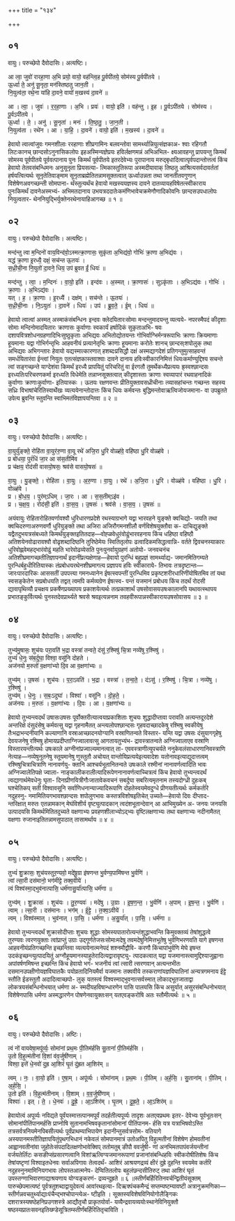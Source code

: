 +++
title = "१३४"

+++


## ०१
वायुः। परुच्छेपो दैवोदासिः। अत्यष्टिः।

आ त्वा॒ जुवो॑ रारहा॒णा अ॒भि प्रयो॒ वायो॒ वह॑न्त्वि॒ह पू॒र्वपी॑तये॒ सोम॑स्य पू॒र्वपी॑तये ।  
ऊ॒र्ध्वा ते॒ अनु॑ सू॒नृता॒ मन॑स्तिष्ठतु जान॒ती ।  
नि॒युत्व॑ता॒ रथे॒ना या॑हि दा॒वने॒ वायो॑ म॒खस्य॑ दा॒वने॑ ॥

आ । त्वा॒ । जुवः॑ । र॒र॒हा॒णाः । अ॒भि । प्रयः॑ । वायो॒ इति॑ । वह॑न्तु । इ॒ह । पू॒र्वऽपी॑तये । सोम॑स्य । पू॒र्वऽपी॑तये ।  
ऊ॒र्ध्वा । ते॒ । अनु॑ । सू॒नृता॑ । मनः॑ । ति॒ष्ठ॒तु॒ । जा॒न॒ती ।  
नि॒युत्व॑ता । रथे॑न । आ । या॒हि॒ । दा॒वने॑ । वायो॒ इति॑ । म॒खस्य॑ । दा॒वने॑ ॥

हेवायो त्वात्वांजुवः गमनशीलाः ररहाणाः शीघ्रगामिनः बलवन्तोवा सामर्थ्यान्नियुत्संज्ञकाअ- श्वाः रहिगतौ लिटःकानच् छान्दसोऽनुनासिकलोपः इहअस्मिन्यज्ञेप्रयः हविर्लक्षणमन्नं अभिअभिल- क्ष्यआवहन्तु प्रापयन्तु किमर्थं सोमस्य पूर्वपीतये पूर्ववत्पानाय पुनः किमर्थं पूर्वपीतये इतरदेवेभ्यः पुरापानाय मरुद्बृधादित्वात्पृर्वपदान्तोत्तत्वं किंच हेवायो तेतवसंबन्धिमनः अनुसूनृता प्रियसत्या- त्मिकास्तुतिरूपा अस्मदीयावाक् तिष्ठतु आश्रित्यसर्वदावर्ततां हर्षयत्वित्यर्थः सूनृतेतिवाङ्माम सूनृताब्रह्मेतितन्नामसूक्तत्वात् ऊर्ध्वाउन्नता तथा जानतीतवगुणान् विशेषेणअवगच्छन्ती सोमपाना- र्थंस्तुत्यर्थंच हेवायो मखस्ययज्ञस्य दावने दातव्यायहविषेतत्स्वीकाराय पुनःकिमर्थं दावनेअस्मभ्यं- अभिमतदानाय उभयत्रददातेःकमंणिभावेचक्रमेणौणादिकोवनिः छान्दसउपधालोपः नियुत्वतार- थेननियुद्भिर्युक्तेनरथेनायाहिआगच्छ ॥ १ ॥

## ०२
वायुः। परुच्छेपो दैवोदासिः। अत्यष्टिः।

मन्द॑न्तु त्वा म॒न्दिनो॑ वाय॒विन्द॑वो॒ऽस्मत्क्रा॒णासः॒ सुकृ॑ता अ॒भिद्य॑वो॒ गोभिः॑ क्रा॒णा अ॒भिद्य॑वः ।  
यद्ध॑ क्रा॒णा इ॒रध्यै॒ दक्षं॒ सच॑न्त ऊ॒तयः॑ ।  
स॒ध्री॒ची॒ना नि॒युतो॑ दा॒वने॒ धिय॒ उप॑ ब्रुवत ईं॒ धियः॑ ॥

मन्द॑न्तु । त्वा॒ । म॒न्दिनः॑ । वा॒यो॒॒ इति॑ । इन्द॑वः । अ॒स्मत् । क्रा॒णासः॑ । सुऽकृ॑ताः । अ॒भिऽद्य॑वः । गोभिः॑ । क्रा॒णाः । अ॒भिऽद्य॑वः ।  
यत् । ह॒ । क्रा॒णाः । इ॒रध्यै॑ । दक्ष॑म् । सच॑न्ते । ऊ॒तयः॑ ।  
स॒ध्री॒ची॒नाः । नि॒ऽयुतः॑ । दा॒वने॑ । धियः॑ । उप॑ । ब्रु॒व॒ते॒ । ई॒म् । धियः॑ ॥

हेवायो त्वात्वां अस्मत् अस्माकंसंबन्धिनः इन्दवः क्लेदयितारःसोमाः मन्दन्तुमादयन्तु व्यत्यये- नपरस्मैपदं कीदृशाः सोमाः मन्दिनोमादयितारः क्राणासः कुर्वाणाः स्वकार्यं हर्षादिकं सुकृताअभि- षवः दशापवित्रशोधनग्रहणादिभिःसुष्ठुकृताः अभिद्यवः अभितोद्योतयन्तः गोभिर्वाग्भिर्मन्त्ररूपाभिः क्राणाः क्रियमाणाः हूयमानाः यद्वा गोभिर्गन्तृभिः आहवनीयं प्रत्यानेतृभिः क्राणाः हूयमानाः करोतेः शानच् छान्दस्ःशपोलुक् तथा अभिद्यवः अभिगन्तारः हेवायो यद्यस्मात्कारणात् हशब्दःप्रसिद्धौ दक्षं अस्मद्यागदेशं प्रतिगन्तुमुत्साहवन्तं समर्धयितारंवा ईन्त्वां नियुतः एतत्संज्ञकास्तवाश्वाः दावने दानाय हविःस्वीकारनिमित्तं धियःकर्माण्युद्दिश्य सचन्ते त्वां सङ्गच्छन्ते याग्देशंवा किमर्थं इरध्यै प्रापयितुं परिचरितुं वा ईरगतौ तुमर्थेकध्यैप्रत्ययः ह्र्स्वश्छान्दसः इरध्यतिःपरिचरणकर्मा इरध्यति विधेमेति तन्नाप्नसूक्तत्वात् कीदृशास्ताः क्राणाः स्वव्यापारं रथवाहनादिकं कुर्वाणाः क्राणाःकुर्वाणा- इतियास्कः । ऊतयः रक्षणवन्तः प्रीतियुक्तावसध्रीचीनाः त्व्यासहांचन्तः गच्छन्तः सहस्य सध्रिः विभाषांचेरितिस्वार्थेखः व्यत्ययेनान्तोदात्तः किंच धियः कर्मवन्तः बुद्धिमन्तोवाऋत्विजोयजमाना- वा उपब्रुतते उपेत्य ब्रुवन्ति स्तुवन्ति स्वाभिमतंविज्ञापयन्तिवा ॥ २ ॥

## ०३
वायुः। परुच्छेपो दैवोदासिः। अत्यष्टिः।

वा॒युर्यु॑ङ्क्ते॒ रोहि॑ता वा॒युर॑रु॒णा वा॒यू रथे॑ अजि॒रा धु॒रि वोळ्ह॑वे॒ वहि॑ष्ठा धु॒रि वोळ्ह॑वे ।  
प्र बो॑धया॒ पुरं॑धिं जा॒र आ स॑स॒तीमि॑व ।  
प्र च॑क्षय॒ रोद॑सी वासयो॒षसः॒ श्रव॑से वासयो॒षसः॑ ॥

वा॒युः । यु॒ङ्क्ते॒ । रोहि॑ता । वा॒युः । अ॒रु॒णा । वा॒युः । रथे॑ । अ॒जि॒रा । धु॒रि । वोळ्ह॑वे । वहि॑ष्ठा । धु॒रि । वोळ्ह॑वे ।  
प्र । बो॒ध॒य॒ । पुर॑म्ऽधिम् । जा॒रः । आ । स॒स॒तीम्ऽइ॑व ।  
प्र । च॒क्ष॒य॒ । रोद॑सी॒ इति॑ । वा॒स॒य॒ । उ॒षसः॑ । श्रव॑से । वा॒स॒य॒ । उ॒षसः॑ ॥

अयंवायुः रोहितारोहितवर्णावश्वौ धुरिधारणप्रदेशे रथस्याग्रभागे यद्वा भारवहने युङ्क्ते क्वचिद्यो- जयति तथा क्वचिदरुणाअरुणवर्णौ धुरियुङ्क्ते तथा अजिरा अजिरौगमनशीलौ वर्णविशेषयुक्तौवा क- दाचिद्युङ्क्ते यद्वैतदुभयत्रसंबध्यते किमर्थंयुङ्क्तइतितदाह—वोह्ळवेधुरंवोढुंभारवहनाय किंच धहिष्ठा वहिष्ठौ अतिशयेनवोढारावश्वौ वोढृशब्दादिष्ठनि तुरिष्ठेमेयः स्वितितृलोपः ढत्वादिकमसिद्धत्वान्नि- वर्तते द्विवचनस्याकारः धुरिवोह्णवेमहद्भारंवोढुं महति भारेवोढव्येसति पुनःपुनर्वायुग्रहणं अतोयो- जनवचनंच अतिशीघ्रमागच्छतीतिज्ञापनार्थं इदानींप्रत्यक्षेणाह—हेवायो पुरन्धिं बहुप्रज्ञं सामर्थ्याद्य- जमानमितिगम्यते पुरन्धिर्बहुधीरितियास्कः तंप्रबोधयरथेनशीघ्रमागत्य प्रज्ञापय हविः स्वीकाराये- तिभावः तत्रदृष्टान्तः—जारःपारदारिकः आससतीं उपपत्त्या गमनध्यानेन ईषत्स्वपन्तीं पुरन्धिमिव प्रकृष्टशरीरधारिणींयोषितमिव तां यथा स्वसङ्केतेन सप्रबोधयति तद्वत् त्वमपि कर्मव्यग्रेण ईषत्स्व- पन्तं यजमानं प्रबोधय किंच तदर्थं रोदसी द्यावापृथिव्यौ प्रचक्षय प्रकर्षेणप्रख्यापय प्रकाशयेत्यर्थः तत्प्रकाशार्थं उषसोवासयउषःकालानपि यथावत्स्थापय प्रभातङ्कुर्वित्यर्थः पुनस्तदेवप्रार्थ्यते श्रवसे श्रवइत्यन्ननाम तवहवीरूपान्नस्वीकारायउषसोवासय ॥ ३ ॥

## ०४
वायुः। परुच्छेपो दैवोदासिः। अत्यष्टिः।

तुभ्य॑मु॒षासः॒ शुच॑यः परा॒वति॑ भ॒द्रा वस्त्रा॑ तन्वते॒ दंसु॑ र॒श्मिषु॑ चि॒त्रा नव्ये॑षु र॒श्मिषु॑ ।  
तुभ्यं॑ धे॒नुः स॑ब॒र्दुघा॒ विश्वा॒ वसू॑नि दोहते ।  
अज॑नयो म॒रुतो॑ व॒क्षणा॑भ्यो दि॒व आ व॒क्षणा॑भ्यः ॥

तुभ्य॑म् । उ॒षसः॑ । शुच॑यः । प॒रा॒ऽवति॑ । भ॒द्रा । वस्त्रा॑ । त॒न्व॒ते॒ । दंऽसु॑ । र॒श्मिषु॑ । चि॒त्रा । नव्ये॑षु । र॒श्मिषु॑ ।  
तुभ्य॑म् । धे॒नुः । स॒बः॒ऽदुघा॑ । विश्वा॑ । वसू॑नि । दो॒ह॒ते॒ ।  
अज॑नयः । म॒रुतः॑ । व॒क्षणा॑भ्यः । दि॒वः । आ । व॒क्षणा॑भ्यः ॥

हेवायो तुभ्यन्त्वदर्थं उषासःउषसः पूर्वोक्तरीत्यात्वयाप्रकाशिताः शुचयः शुद्धादीप्तावा परावति अत्यन्तदूरदेशे अन्तरिक्षे दंसुदंसेषु कर्मवत्सु यद्वा गृहनामैतत् अन्त्यलोपश्छान्दसः गृहवदाच्छादकेषु रश्मिषु स्वकीयेषु तैःभद्राभन्दनीयानि कल्याणानि वस्राआच्छादनयोग्यानि वस्राणितन्वते विस्तार- यन्ति यद्वा उषसः दंसुयागगृहेषु देवयजनेषु रश्मिषु होमायप्रदीप्ताग्निज्वालावत्सु आगतायतुभ्यंभ- द्रावस्त्रातन्वते अग्निज्वालाएव वस्राणि विस्तारयन्तीत्यर्थः उषःकाले अग्नीनांप्रज्वाल्यमानत्वात् ता- एववस्त्राणीत्युपचर्यते ननुकेवलंसाधारणानिवस्त्राणि नेत्याह—नव्येषुनूतनेषु स्तूयमानेषु णुस्तुतौ अचोयत् वान्तोयिप्रत्ययेइत्यवादेशः यतोनावइत्याद्युदात्तत्वम् रश्मिषुचित्राचित्राणि नानावर्णयु- क्तानि आश्चर्यभूतानितन्वते उषःकाले रश्मीनां नानावर्णत्वादिति भावः अग्निज्वालेतिपक्षे ज्वाला- नाङ्कालीकरालीत्यादिरूपेणनानावर्णत्वाच्चित्रत्वं किंच हेवायो तुभ्यन्त्वदर्थं त्वद्यागार्थमेवधेनुः घृता- दिनाप्रीणयित्रीगौःजातावेकवचनं सबर्दुघा सबरित्यमृतनाम तस्यदोग्ध्री दुहःकब् घश्चेतिकप् सती विश्वावसूनि सर्वाणिधनान्याज्यादिरूपाणि दोहतेस्वयमेवदुग्धे प्रीणयतीत्यर्थः कर्मकर्तरि नदुहस्नु- नमामितियगभावश्छान्दसः शपोलुगभावः कस्तत्रविशोषइतिचेत् उच्यते—हेवायो दिवः दीप्ताद- न्तरिक्षात् मरुतः एतन्नामकान् मेघंविशीर्य वृष्ट्युत्पादकान् त्वदंशभूतान्देवान् आ आभिमुख्येन अ- जनयः जनयसि उत्पादयसि किमर्थमितितदुच्यते वक्षणाभ्यः प्रवहणशीलाभ्योऽद्भ्यः वृष्टिलक्षणाभ्यः तथा वक्षणाभ्यः नदीनामैतत् वक्षणाः रुजानाइतितन्नामसुपाठात् तासामर्थाय ॥ ४ ॥

## ०५
वायुः। परुच्छेपो दैवोदासिः। अत्यष्टिः।

तुभ्यं॑ शु॒क्रासः॒ शुच॑यस्तुर॒ण्यवो॒ मदे॑षू॒ग्रा इ॑षणन्त भु॒र्वण्य॒पामि॑षन्त भु॒र्वणि॑ ।  
त्वां त्सा॒री दस॑मानो॒ भग॑मीट्टे तक्व॒वीये॑ ।  
त्वं विश्व॑स्मा॒द्भुव॑नात्पासि॒ धर्म॑णासु॒र्या॑त्पासि॒ धर्म॑णा ॥

तुभ्य॑म् । शु॒क्रासः॑ । शुच॑यः । तु॒र॒ण्यवः॑ । मदे॑षु । उ॒ग्राः । इ॒ष॒ण॒न्त॒ । भु॒र्वणि॑ । अ॒पाम् । इ॒ष॒न्त॒ । भु॒र्वणि॑ ।  
त्वाम् । त्सा॒री । दस॑मानः । भग॑म् । ई॒ट्टे॒ । त॒क्व॒ऽवीये॑ ।  
त्वम् । विश्व॑स्मात् । भुव॑नात् । पा॒सि॒ । धर्म॑णा । अ॒सु॒र्या॑त् । पा॒सि॒ । धर्म॑णा ॥

हेवायो तुभ्यन्त्वदर्थं शुक्रासोदीप्ताः शुचयः शुद्धाः सोमस्यपातारोत्यन्तंशुद्धाभवन्ति किमुवक्तव्यं तेषांशुद्धत्वे तुरण्यवः त्वरणयुक्ताः त्वांप्राप्तुं उग्राः उद्गूर्णतेजसःसोमाःमदेषु तवमदेषुनिमित्तभूतेषु भुर्वणिभरणवति यागे इषणन्त आहवनीयंप्रतिगच्छन्ति इच्छन्तिवा व्यत्ययेनात्मनेपदं शश्नमौद्वौवि- करणौ किंचापांभुर्वणि मेघे इषन्त उदकंइच्छन्त्युत्पादयितुं अग्नौहूयमानस्याहुतेरादित्यद्वारावृष्ट्यु- त्पादकत्वात् यद्वा यजमानास्त्वामुद्दिश्याजुह्वानाः अपांवर्षणमिषन्त इच्छन्ति किंच हेवायो भगं- भजनीयं त्वां त्सारी त्सरणवान् अत्यन्तभीतः दसमानउपक्षीणोयज्ञविघातकैः पयोव्रतादिनियमैर्वा यजमानः तक्ववीये तस्कराणांयज्ञविघातिनां अन्यत्रगमनाय ईट्टे स्तौति ईडस्तुतौ अदादित्वाच्छपो- लुक् यतस्त्वं विश्वस्माद्भुवनात्सर्वस्मात् लोकाद्भूतजाताद्वा लोकत्रयसंबन्धिनोभयात् धर्मणा अ- स्मदीयहविषान्धारणेन पासि पालयसि किंच असुर्यात् असुरसंबन्धिनोभयात् विशेषेणपासि धर्मणा अस्मद्धारणेन पोषणेनवायुक्तःसन् यतएवङ्करोषि अतः स्तौमीत्यर्थः ॥ ५ ॥

## ०६
वायुः। परुच्छेपो दैवोदासिः। अष्टिः।

त्वं नो॑ वायवेषा॒मपू॑र्व्यः॒ सोमा॑नां प्रथ॒मः पी॒तिम॑र्हसि सु॒तानां॑ पी॒तिम॑र्हसि ।  
उ॒तो वि॒हुत्म॑तीनां वि॒शां व॑व॒र्जुषी॑णाम् ।  
विश्वा॒ इत्ते॑ धे॒नवो॑ दुह्र आ॒शिरं॑ घृ॒तं दु॑ह्रत आ॒शिर॑म् ॥

त्वम् । नः॒ । वा॒यो॒ इति॑ । ए॒षा॒म् । अपू॑र्व्यः । सोमा॑नाम् । प्र॒थ॒मः । पी॒तिम् । अ॒र्ह॒सि॒ । सु॒ताना॑म् । पी॒तिम् । अ॒र्ह॒सि॒ ।  
उ॒तो इति॑ । वि॒हुत्म॑तीनाम् । वि॒शाम् । व॒व॒र्जुषी॑णाम् ।  
विश्वाः॑ । इत् । ते॒ । धे॒नवः॑ । दु॒ह्रे॒ । आ॒ऽशिर॑म् । घृ॒तम् । दु॒ह्र॒ते॒ । आ॒ऽशिर॑म् ॥

हेवायोत्वं अपूर्व्यः नविद्यते पूर्वंयस्मात्तत्पानमपूर्वं तदर्हतीत्यपूर्व्यः तादृशः अतएवप्रथमः इतर- देवेभ्यः पूर्वभूतःसन् सोमानांपीतिंपानमर्हसि प्राप्नोषि सुतानामभिषवकृतानांसोमानां पीतिंपानम- र्हसि यत्र यत्राभिषवोऽस्ति तत्रसर्वत्रनियमेनपिबसीत्यर्थः पूर्वंप्राथम्याभिपायेण इदानीन्तुसर्वत्रसोम- वतियागे अस्यपानमस्तीतिज्ञापयितुंपृथगभिधानं नकेवलं सोमपानमात्रं उतोअपितु विहुत्मतीनां विशेषेण होमवतीनां आह्वानवतीनांवा जुहोतेःसंपदादिलक्षणोभावेक्विप् ततोमतुब् ङीपौ ववर्जुषी- णां अनभिमतपापंवर्जयन्तीनां वर्जयतेर्लिटः कसङीप्संप्रसारणत्वानि विशांऋत्विग्यजमानरूपाणां प्रजानांसंबन्धिहविः स्वीकरोषीतिशेषः किंच तेषांयष्टृणां विश्वाइतधेनवः सर्वाअपिगावः तेत्वदर्थं- आशिरं आश्रयणद्रव्यं क्षीरं दुह्रे दुहन्ति स्वयमेव कर्तरि नदुहस्नुनमामिनियगभावः लोपस्तआत्मनेप- देप्वितितलोपः बहुलंछन्दसीतिरुट् तथा आशिरं घृतं उपस्तग्णाभिवारणाद्याश्रयणाय योग्यङ्करणं- द्रव्यन्दुह्रते ॥ ६ ॥स्तीर्णंबर्हिरितिनवर्चन्द्वितीयंसूक्तम् पारुच्छेपमात्यष्टं पूर्वत्रतुशब्दाद्वायुदेवत्यं आवांरथइत्या- दिऋक्पंचकमैन्द्रं सप्तम्यष्टम्यावष्टी अत्रानुक्रमणिका—स्तीर्णन्नवचतुर्थ्याद्याःपंचैन्द्भश्चोपान्त्येअ- ष्टीइति । सूक्तस्यविशेषविनियोगोलैङ्गिकः दशरात्रस्यषष्ठेहनिप्रउगशस्त्रे आद्यौतृचौ प्राकृतयोर्वा- यव्यैन्द्रवायव्ययोःस्थानेविनियुक्तौ षष्ठस्यप्रातःसवनइतिख्ण्डेसूत्रितम्स्तीर्णंबर्हिरितितृचाविति ।